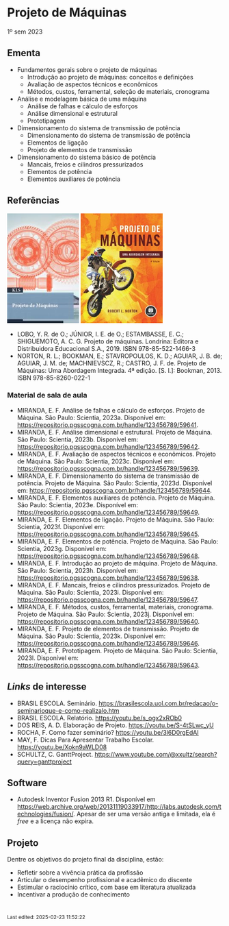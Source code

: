 # Projeto de Máquinas

1º sem 2023

## Ementa

- Fundamentos gerais sobre o projeto de máquinas
     - Introdução ao projeto de máquinas: conceitos e definições
     - Avaliação de aspectos técnicos e econômicos
     - Métodos, custos, ferramental, seleção de materiais, cronograma
- Análise e modelagem básica de uma máquina
     - Análise de falhas e cálculo de esforços
     - Análise dimensional e estrutural
     - Prototipagem
- Dimensionamento do sistema de transmissão de potência
     - Dimensionamento do sistema de transmissão de potência
     - Elementos de ligação
     - Projeto de elementos de transmissão
- Dimensionamento do sistema básico de potência
     - Mancais, freios e cilindros pressurizados
     - Elementos de potência
     - Elementos auxiliares de potência

## Referências

![](img/lobo.jpg) ![](img/norton.jpg)

- LOBO, Y. R. de O.; JÚNIOR, I. E. de O.; ESTAMBASSE, E. C.; SHIGUEMOTO, A. C. G. Projeto de máquinas. Londrina: Editora e Distribuidora Educacional S.A., 2019. ISBN 978-85-522-1466-3
- NORTON, R. L.; BOOKMAN, E.; STAVROPOULOS, K. D.; AGUIAR, J. B. de; AGUIAR, J. M. de; MACHNIEVSCZ, R.; CASTRO, J. F. de. Projeto de Máquinas: Uma Abordagem Integrada. 4ª edição. [S. l.]: Bookman, 2013. ISBN 978-85-8260-022-1

### Material de sala de aula

* MIRANDA, E. F. Análise de falhas e cálculo de esforços. Projeto de Máquina. São Paulo: Scientia, 2023a. Disponível em: <https://repositorio.pgsscogna.com.br/handle/123456789/59641>.
* MIRANDA, E. F. Análise dimensional e estrutural. Projeto de Máquina. São Paulo: Scientia, 2023b. Disponível em: <https://repositorio.pgsscogna.com.br/handle/123456789/59642>.
* MIRANDA, E. F. Avaliação de aspectos técnicos e econômicos. Projeto de Máquina. São Paulo: Scientia, 2023c. Disponível em: <https://repositorio.pgsscogna.com.br/handle/123456789/59639>.
* MIRANDA, E. F. Dimensionamento do sistema de transmissão de potência. Projeto de Máquina. São Paulo: Scientia, 2023d. Disponível em: <https://repositorio.pgsscogna.com.br/handle/123456789/59644>.
* MIRANDA, E. F. Elementos auxiliares de potência. Projeto de Máquina. São Paulo: Scientia, 2023e. Disponível em: <https://repositorio.pgsscogna.com.br/handle/123456789/59649>.
* MIRANDA, E. F. Elementos de ligação. Projeto de Máquina. São Paulo: Scientia, 2023f. Disponível em: <https://repositorio.pgsscogna.com.br/handle/123456789/59645>.
* MIRANDA, E. F. Elementos de potência. Projeto de Máquina. São Paulo: Scientia, 2023g. Disponível em: <https://repositorio.pgsscogna.com.br/handle/123456789/59648>.
* MIRANDA, E. F. Introdução ao projeto de máquina. Projeto de Máquina. São Paulo: Scientia, 2023h. Disponível em: <https://repositorio.pgsscogna.com.br/handle/123456789/59638>.
* MIRANDA, E. F. Mancais, freios e cilindros pressurizados. Projeto de Máquina. São Paulo: Scientia, 2023i. Disponível em: <https://repositorio.pgsscogna.com.br/handle/123456789/59647>.
* MIRANDA, E. F. Métodos, custos, ferramental, materiais, cronograma. Projeto de Máquina. São Paulo: Scientia, 2023j. Disponível em: <https://repositorio.pgsscogna.com.br/handle/123456789/59640>.
* MIRANDA, E. F. Projeto de elementos de transmissão. Projeto de Máquina. São Paulo: Scientia, 2023k. Disponível em: <https://repositorio.pgsscogna.com.br/handle/123456789/59646>.
* MIRANDA, E. F. Prototipagem. Projeto de Máquina. São Paulo: Scientia, 2023l. Disponível em: <https://repositorio.pgsscogna.com.br/handle/123456789/59643>.

## *Links* de interesse

- BRASIL ESCOLA. Seminário. <https://brasilescola.uol.com.br/redacao/o-seminarioque-e-como-realizalo.htm>
- BRASIL ESCOLA. Relatório. <https://youtu.be/s_ogx2xROb0>
- DOS REIS, A. D. Elaboração de Projeto. <https://youtu.be/S-4tSLwc_yU>
- ROCHA, F. Como fazer seminário? <https://youtu.be/3l6D0rgEdAI>
- MAY, F. Dicas Para Apresentar Trabalho Escolar. <https://youtu.be/Xokn9aWLD08>
- SCHULTZ, C. GanttProject. <https://www.youtube.com/@xxultz/search?query=ganttproject>

## Software

- Autodesk Inventor Fusion 2013 R1. Disponível em <https://web.archive.org/web/20131119033917/http://labs.autodesk.com/technologies/fusion/>. Apesar de ser uma versão antiga e limitada, ela é *free* e a licença não expira.

## Projeto

Dentre os objetivos do projeto final da disciplina, estão:

- Refletir sobre a vivência prática da profissão
- Articular o desempenho profissional e acadêmico do discente
- Estimular o raciocínio crítico, com base em literatura atualizada
- Incentivar a produção de conhecimento


<br><sub>Last edited: 2025-02-23 11:52:22</sub>
